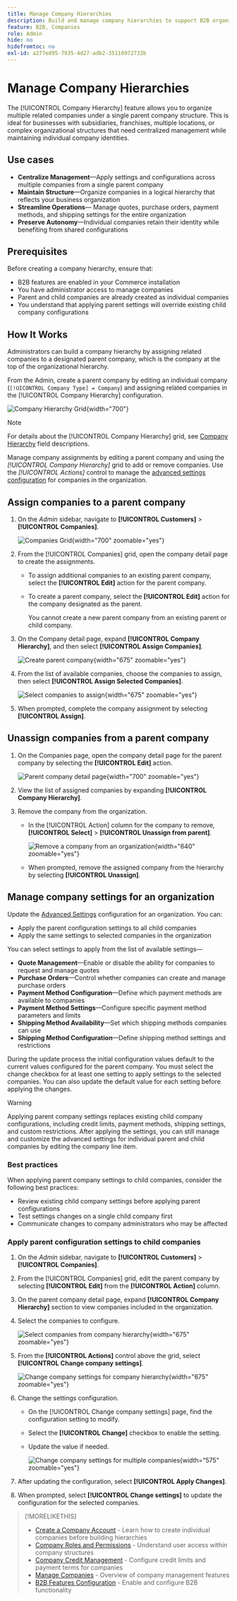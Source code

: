 ```yaml
---
title: Manage Company Hierarchies
description: Build and manage company hierarchies to support B2B organizations with complex operational models.
feature: B2B, Companies
role: Admin
hide: no
hidefromtoc: no
exl-id: a277ed95-7935-4d27-adb2-35116972732b
---
```

# Manage Company Hierarchies

The [!UICONTROL Company Hierarchy] feature allows you to organize multiple related companies under a single parent company structure. This is ideal for businesses with subsidiaries, franchises, multiple locations, or complex organizational structures that need centralized management while maintaining individual company identities.

## Use cases

* **Centralize Management**—Apply settings and configurations across multiple companies from a single parent company
* **Maintain Structure**—Organize companies in a logical hierarchy that reflects your business organization
* **Streamline Operations**— Manage quotes, purchase orders, payment methods, and shipping settings for the entire organization
* **Preserve Autonomy**—Individual companies retain their identity while benefiting from shared configurations

## Prerequisites

Before creating a company hierarchy, ensure that:

* B2B features are enabled in your Commerce installation
* You have administrator access to manage companies
* Parent and child companies are already created as individual companies
* You understand that applying parent settings will override existing child company configurations

## How It Works

Administrators can build a company hierarchy by assigning related companies to a designated parent company, which is the company at the top of the organizational hierarchy.

From the Admin, create a parent company by editing an individual company (`[!UICONTROL Company Type] = Company`) and assigning related companies in the [!UICONTROL Company Hierarchy] configuration.

![Company Hierarchy Grid](./assets/company-hierarchy-grid.png){width="700"}

>[!NOTE]
>
>For details about the [!UICONTROL Company Hierarchy] grid, see [Company Hierarchy](account-company-create.md#company-hierarchy) field descriptions.

Manage company assignments by editing a parent company and using the *[!UICONTROL Company Hierarchy]* grid to add or remove companies. Use the *[!UICONTROL Actions]* control to manage the [advanced settings configuration](#change-company-settings) for companies in the organization.

## Assign companies to a parent company

1. On the _Admin_ sidebar, navigate to **[!UICONTROL Customers]** > **[!UICONTROL Companies]**.

     ![Companies Grid](./assets/companies-grid-view.png){width="700" zoomable="yes"}

1. From the [!UICONTROL Companies] grid, open the company detail page to create the assignments.

   * To assign additional companies to an existing parent company, select the **[!UICONTROL Edit]** action for the parent company.
   * To create a parent company, select the **[!UICONTROL Edit]** action for the company designated as the parent.

     You cannot create a new parent company from an existing parent or child company.

1. On the Company detail page, expand **[!UICONTROL Company Hierarchy]**, and then select **[!UICONTROL Assign Companies]**.

    ![Create parent company](./assets/company-hierarchy-grid.png){width="675" zoomable="yes"}

1. From the list of available companies, choose the companies to assign, then select **[!UICONTROL Assign Selected Companies]**.

    ![Select companies to assign](./assets/company-hierarchy-select-companies-assign.png){width="675" zoomable="yes"}

1. When prompted, complete the company assignment by selecting **[!UICONTROL Assign]**.

## Unassign companies from a parent company

1. On the Companies page, open the company detail page for the parent company by selecting the **[!UICONTROL Edit]** action.

    ![Parent company detail page](./assets/company-update.png){width="700" zoomable="yes"}

1. View the list of assigned companies by expanding **[!UICONTROL Company Hierarchy]**.

1. Remove the company from the organization.

   * In the [!UICONTROL Action] column for the company to remove, **[!UICONTROL Select]** > **[!UICONTROL Unassign from parent]**.

     ![Remove a company from an organization](./assets/company-hierarchy-grid-unassign.png){width="640" zoomable="yes"}

   * When prompted, remove the assigned company from the hierarchy by selecting **[!UICONTROL Unassign]**.

## Manage company settings for an organization

Update the [Advanced Settings](account-company-create.md#advanced-settings) configuration for an organization. You can:

* Apply the parent configuration settings to all child companies
* Apply the same settings to selected companies in the organization

You can select settings to apply from the list of available settings—

* **Quote Management**—Enable or disable the ability for companies to request and manage quotes
* **Purchase Orders**—Control whether companies can create and manage purchase orders
* **Payment Method Configuration**—Define which payment methods are available to companies
* **Payment Method Settings**—Configure specific payment method parameters and limits
* **Shipping Method Availability**—Set which shipping methods companies can use
* **Shipping Method Configuration**—Define shipping method settings and restrictions

During the update process the initial configuration values default to the current values configured for the parent company. You must select the change checkbox for at least one setting to apply settings to the selected companies. You can also update the default value for each setting before applying the changes.

>[!WARNING]
>
>Applying parent company settings replaces existing child company configurations, including credit limits, payment methods, shipping settings, and custom restrictions. After applying the settings, you can still manage and customize the advanced settings for individual parent and child companies by editing the company line item.

### Best practices

When applying parent company settings to child companies, consider the following best practices:

* Review existing child company settings before applying parent configurations
* Test settings changes on a single child company first
* Communicate changes to company administrators who may be affected

### Apply parent configuration settings to child companies

1. On the _Admin_ sidebar, navigate to **[!UICONTROL Customers]** > **[!UICONTROL Companies]**.

1. From the [!UICONTROL Companies] grid, edit the parent company by selecting **[!UICONTROL Edit]** from the **[!UICONTROL Action]** column.

1. On the parent company detail page, expand **[!UICONTROL Company Hierarchy]** section to view companies included in the organization.

1. Select the companies to configure.

   ![Select companies from company hierarchy](assets/company-hierarchy-select-companies.png){width="675" zoomable="yes"}

1. From the **[!UICONTROL Actions]** control above the grid, select **[!UICONTROL Change company settings]**.

   ![Change company settings for company hierarchy](assets/company-hierarchy-change-company-settings-action.png){width="675" zoomable="yes"}

1. Change the settings configuration.

   * On the [!UICONTROL Change company settings] page, find the configuration setting to modify.

   * Select the **[!UICONTROL Change]** checkbox to enable the setting.

   * Update the value if needed.

     ![Change company settings for multiple companies](assets/company-hierarchy-change-settings-config.png){width="575" zoomable="yes"}

1. After updating the configuration, select **[!UICONTROL Apply Changes]**.

1. When prompted, select **[!UICONTROL Change settings]** to update the configuration for the selected companies.

>[!MORELIKETHIS]
>
>* [Create a Company Account](account-company-create.md) - Learn how to create individual companies before building hierarchies
>* [Company Roles and Permissions](account-company-roles-permissions.md) - Understand user access within company structures
>* [Company Credit Management](credit-company.md) - Configure credit limits and payment terms for companies
>* [Manage Companies](manage-companies.md) - Overview of company management features
>* [B2B Features Configuration](enable-basic-features.md) - Enable and configure B2B functionality
